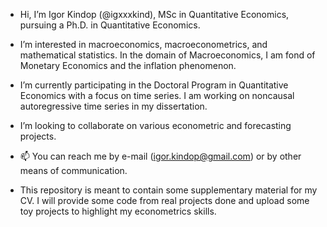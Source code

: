 - Hi, I’m Igor Kindop (@igxxxkind), MSc in Quantitative Economics, pursuing a Ph.D. in Quantitative Economics.
- I’m interested in macroeconomics, macroeconometrics, and mathematical statistics. In the domain of Macroeconomics, I am fond of Monetary Economics and the inflation phenomenon.
- I’m currently participating in the Doctoral Program in Quantitative Economics with a focus on time series. I am working on noncausal autoregressive time series in my dissertation.
- I’m looking to collaborate on various econometric and forecasting projects.
- 📫 You can reach me by e-mail (igor.kindop@gmail.com) or by other means of communication.

- This repository is meant to contain some supplementary material for my CV. I will provide some code from real projects done and upload some toy projects to highlight my econometrics skills.  

<!---
igxxxkind/igxxxkind is a ✨ special ✨ repository because its `README.md` (this file) appears on your GitHub profile.
You can click the Preview link to take a look at your changes.
--->
